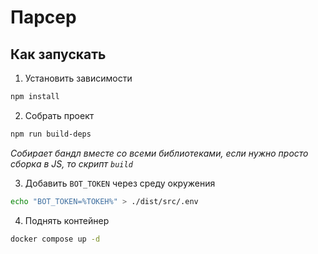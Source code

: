# Парсер

## Как запускать

1. Установить зависимости

```bash
npm install
```

2. Собрать проект

```bash
npm run build-deps
```

_Собирает бандл вместе со всеми библиотеками, если нужно просто сборка в JS, то скрипт `build`_

3. Добавить `BOT_TOKEN` через среду окружения

```bash
echo "BOT_TOKEN=%ТОКЕН%" > ./dist/src/.env
```

4. Поднять контейнер

```bash
docker compose up -d
```

